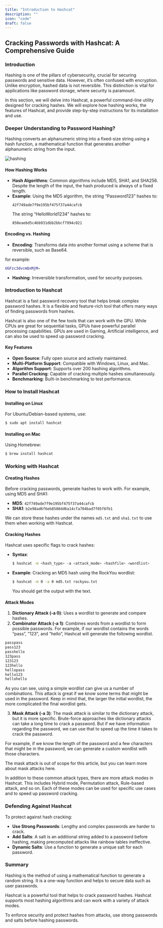 ```yaml
---
title: "Introduction to Hashcat"
description: ""
icon: "code"
draft: false
---
```



## Cracking Passwords with Hashcat: A Comprehensive Guide

### Introduction
Hashing is one of the pillars of cybersecurity, crucial for securing passwords and sensitive data. However, it’s often confused with encryption. Unlike encryption, hashed data is not reversible. This distinction is vital for applications like password storage, where security is paramount.

In this section, we will delve into Hashcat, a powerful command-line utility designed for cracking hashes. We will explore how hashing works, the features of Hashcat, and provide step-by-step instructions for its installation and use.

### Deeper Understanding to Password Hashing?
Hashing converts an alphanumeric string into a fixed-size string using a hash function, a mathematical function that generates another alphanumeric string from the input.

![hashing](https://i.imgur.com/PjTbhvV.png)

#### How Hashing Works
- **Hash Algorithms**: Common algorithms include MD5, SHA1, and SHA256. Despite the length of the input, the hash produced is always of a fixed length.
- **Example**: Using the MD5 algorithm, the string “Password123” hashes to:
  ```
  42f749ade7f9e195bf475f37a44cafcb
  ```
  The string “HelloWorld1234” hashes to:
  ```
  850eaebd5c4bb931dbb2bbcf7994c021
  ```

#### Encoding vs. Hashing
- **Encoding**: Transforms data into another format using a scheme that is reversible, such as Base64.

for example:
```sh
UGFzc3dvcmQxMjM=
```

- **Hashing**: Irreversible transformation, used for security purposes. 

### Introduction to Hashcat
Hashcat is a fast password recovery tool that helps break complex password hashes. It is a flexible and feature-rich tool that offers many ways of finding passwords from hashes.

Hashcat is also one of the few tools that can work with the GPU. While CPUs are great for sequential tasks, GPUs have powerful parallel processing capabilities. GPUs are used in Gaming, Artificial intelligence, and can also be used to speed up password cracking.

#### Key Features
- **Open Source**: Fully open source and actively maintained.
- **Multi-Platform Support**: Compatible with Windows, Linux, and Mac.
- **Algorithm Support**: Supports over 200 hashing algorithms.
- **Parallel Cracking**: Capable of cracking multiple hashes simultaneously.
- **Benchmarking**: Built-in benchmarking to test performance.

### How to Install Hashcat
#### Installing on Linux
For Ubuntu/Debian-based systems, use:
```bash
$ sudo apt install hashcat
```
#### Installing on Mac
Using Homebrew:
```bash
$ brew install hashcat
```
### Working with Hashcat
#### Creating Hashes
Before cracking passwords, generate hashes to work with. For example, using MD5 and SHA1:
- **MD5**: `42f749ade7f9e195bf475f37a44cafcb`
- **SHA1**: `b2e98ad6f6eb8508dd6a14cfa704bad7f05f6fb1`

We can store these hashes under the names `md5.txt` and `sha1.txt` to use them when working with Hashcat.

#### Cracking Hashes

Hashcat uses specific flags to crack hashes:
- **Syntax**: 
  ```bash
  $ hashcat -m <hash_type> -a <attack_mode> <hashfile> <wordlist>
  ```
- **Example**: Cracking an MD5 hash using the RockYou wordlist:
  ```bash
  $ hashcat -m 0 -a 0 md5.txt rockyou.txt
  ```

  You should get the output with the text.

#### Attack Modes
1. **Dictionary Attack (-a 0)**: Uses a wordlist to generate and compare hashes.
2. **Combinator Attack (-a 1)**: Combines words from a wordlist to form possible passwords. For example, if our wordlist contains the words “pass”, ”123", and ”hello”, Hashcat will generate the following wordlist.
```bash
passpass
pass123
passhello
123pass
123123
123hello
hellopass
hello123
hellohello
```
As you can see, using a simple wordlist can give us a number of combinations. This attack is great if we know some terms that might be used in the password. Keep in mind that, the larger the initial wordlist, the more complicated the final wordlist gets.

3. **Mask Attack (-a 3)**: The mask attack is similar to the dictionary attack, but it is more specific. Brute-force approaches like dictionary attacks can take a long time to crack a password. But if we have information regarding the password, we can use that to speed up the time it takes to crack the password.

For example, if we know the length of the password and a few characters that might be in the password, we can generate a custom wordlist with those characters.

The mask attack is out of scope for this article, but you can learn more about mask attacks here.

In addition to these common attack types, there are more attack modes in Hashcat. This includes Hybrid mode, Permutation attack, Rule-based attack, and so on. Each of these modes can be used for specific use cases and to speed up password cracking.

### Defending Against Hashcat
To protect against hash cracking:
- **Use Strong Passwords**: Lengthy and complex passwords are harder to crack.
- **Add Salts**: A salt is an additional string added to a password before hashing, making precomputed attacks like rainbow tables ineffective.
- **Dynamic Salts**: Use a function to generate a unique salt for each password.

### Summary
Hashing is the method of using a mathematical function to generate a random string. It is a one-way function and helps to secure data such as user passwords.

Hashcat is a powerful tool that helps to crack password hashes. Hashcat supports most hashing algorithms and can work with a variety of attack modes.

To enforce security and protect hashes from attacks, use strong passwords and salts before hashing passwords.